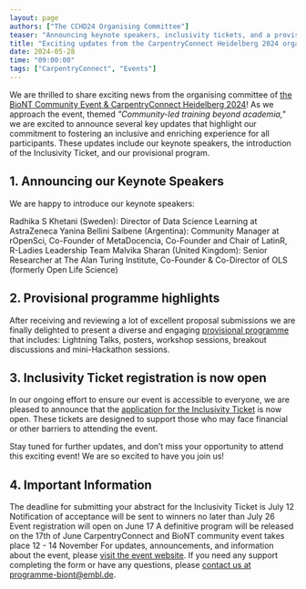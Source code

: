 ```yaml
---
layout: page
authors: ["The CCHD24 Organising Committee"]
teaser: "Announcing keynote speakers, inclusivity tickets, and a provisional programme."
title: "Exciting updates from the CarpentryConnect Heidelberg 2024 organising committee"
date: 2024-05-28
time: "09:00:00"
tags: ["CarpentryConnect", "Events"]
---
```


We are thrilled to share exciting news from the organising committee of [the BioNT Community Event & CarpentryConnect Heidelberg 2024](https://biont-training.eu/event-details/CarpentryConnect2024)! 
As we approach the event, themed _"Community-led training beyond academia,"_ we are excited to announce several key updates that highlight our commitment to fostering an inclusive and enriching experience for all participants. 
These updates include our keynote speakers, the introduction of the Inclusivity Ticket, and our provisional program.

## 1. Announcing our Keynote Speakers

We are happy to introduce our keynote speakers:

Radhika S Khetani (Sweden): Director of Data Science Learning at AstraZeneca
Yanina Bellini Saibene (Argentina): Community Manager at rOpenSci, Co-Founder of MetaDocencia, Co-Founder and Chair of LatinR, R-Ladies Leadership Team
Malvika Sharan (United Kingdom): Senior Researcher at The Alan Turing Institute, Co-Founder & Co-Director of OLS (formerly Open Life Science)

## 2. Provisional programme highlights

After receiving and reviewing a lot of excellent proposal submissions we are finally delighted to present a diverse and engaging [provisional programme](https://biont-training.eu/event-details/conference-programme) that includes: Lightning Talks, posters, workshop sessions, breakout discussions and mini-Hackathon sessions.

## 3. Inclusivity Ticket registration is now open

In our ongoing effort to ensure our event is accessible to everyone, we are pleased to announce that the [application for the Inclusivity Ticket](https://survey.bio-it.embl.de/195458) is now open. These tickets are designed to support those who may face financial or other barriers to attending the event.

Stay tuned for further updates, and don’t miss your opportunity to attend this exciting event!
We are so excited to have you join us!

## 4. Important Information

The deadline for submitting your abstract for the Inclusivity Ticket is July 12
Notification of acceptance will be sent to winners no later than July 26
Event registration will open on June 17
A definitive program will be released on the 17th of June
CarpentryConnect and BioNT community event takes place 12 - 14 November
For updates, announcements, and information about the event, please [visit the event website](https://biont-training.eu/event-details/CarpentryConnect2024).
If you need any support completing the form or have any questions, please [contact us at programme-biont@embl.de](mailto:programme-biont@embl.de).
